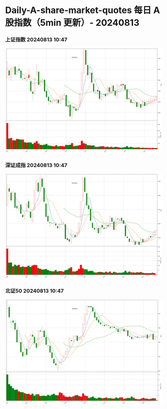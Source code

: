 
# Daily-A-share-market-quotes 每日 A 股指数（5min 更新）- 20240813

### 上证指数 20240813 10:47
![](./fig/2024/8/20240813-sh000001.png)

### 深证成指 20240813 10:47
![](./fig/2024/8/20240813-sz399001.png)

### 北证50 20240813 10:47
![](./fig/2024/8/20240813-bj899050.png)
